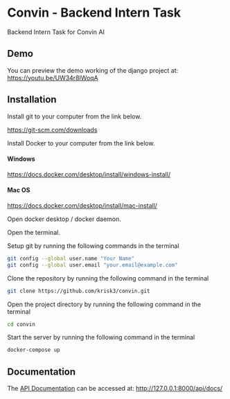 # Convin - Backend Intern Task
Backend Intern Task for Convin AI

## Demo
You can preview the demo working of the django project at: https://youtu.be/UW34r8IWoqA

## Installation

Install git to your computer from the link below.

https://git-scm.com/downloads

Install Docker to your computer from the link below.
#### Windows
https://docs.docker.com/desktop/install/windows-install/
#### Mac OS
https://docs.docker.com/desktop/install/mac-install/

Open docker desktop / docker daemon.

Open the terminal.

Setup git by running the following commands in the terminal
```bash
git config --global user.name "Your Name"
git config --global user.email "your.email@example.com"
```

Clone the repository by running the following command in the terminal
```bash
git clone https://github.com/krisk3/convin.git
```

Open the project directory by running the following command in the terminal
```bash
cd convin
```

Start the server by running the following command in the terminal
```bash
docker-compose up
```


## Documentation
The [API Documentation](http://127.0.0.1:8000/api/docs/) can be accessed at: http://127.0.0.1:8000/api/docs/


